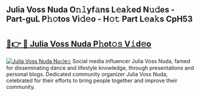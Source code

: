## Julia Voss Nuda O𝚗𝚕yf𝚊ns L𝚎a𝚔ed N𝚞𝚍es - Part-guL P𝚑𝚘tos Vi𝚍𝚎o - H𝚘𝚝 Part L𝚎a𝚔s CpH53

# <h2><a href="http://kfc68bc.oniu.top/?m=Julia+Voss+Nuda">🔗👉 🔴 Julia Voss Nuda P𝚑ot𝚘𝚜 V𝚒d𝚎o</a></h2>

[![Julia Voss Nuda Nu𝚍e𝚜](https://i.imgur.com/0qMVB7G.gif)](http://kfc68bc.oniu.top/?m=Julia+Voss+Nuda)
Social media influencer Julia Voss Nuda, famed for disseminating dance and lifestyle knowledge, through presentations and personal blogs. Dedicated community organizer Julia Voss Nuda, celebrated for their efforts to bring people together and improve their community.  
